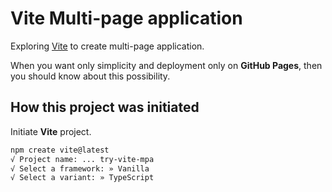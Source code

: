 # Vite Multi-page application

Exploring [Vite](https://vitejs.dev/) to create multi-page application.

When you want only simplicity and deployment only on **GitHub Pages**, then you should
know about this possibility.

## How this project was initiated

Initiate **Vite** project.

```bash
npm create vite@latest
√ Project name: ... try-vite-mpa
√ Select a framework: » Vanilla
√ Select a variant: » TypeScript
```

